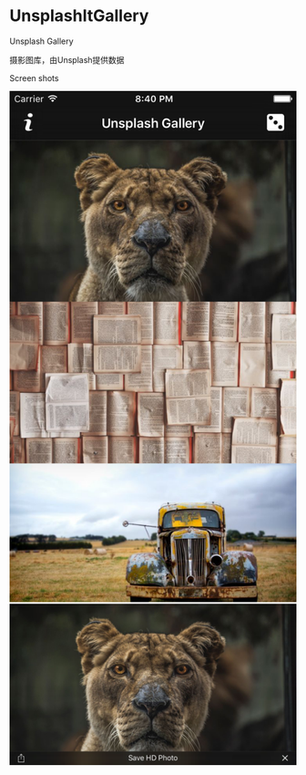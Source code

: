 # UnsplashItGallery
Unsplash Gallery

摄影图库，由Unsplash提供数据

Screen shots


![](https://github.com/lucifron1994/UnsplashItGallery/blob/master/Resources/1.png)
![](https://github.com/lucifron1994/UnsplashItGallery/blob/master/Resources/2.png)

